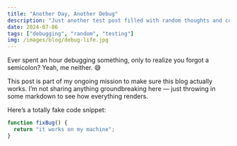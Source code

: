 ```yaml
---
title: "Another Day, Another Debug"
description: "Just another test post filled with random thoughts and code chaos."
date: 2024-07-06
tags: ["debugging", "random", "testing"]
img: /images/blog/debug-life.jpg
---
```


Ever spent an hour debugging something, only to realize you forgot a semicolon? Yeah, me neither. 😅

This post is part of my ongoing mission to make sure this blog actually works. I’m not sharing anything groundbreaking here — just throwing in some markdown to see how everything renders.

Here’s a totally fake code snippet:

```js
function fixBug() {
  return "it works on my machine";
}
```
